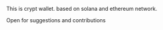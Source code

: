 This is crypt wallet. based on solana and ethereum network. 

Open for suggestions and contributions
